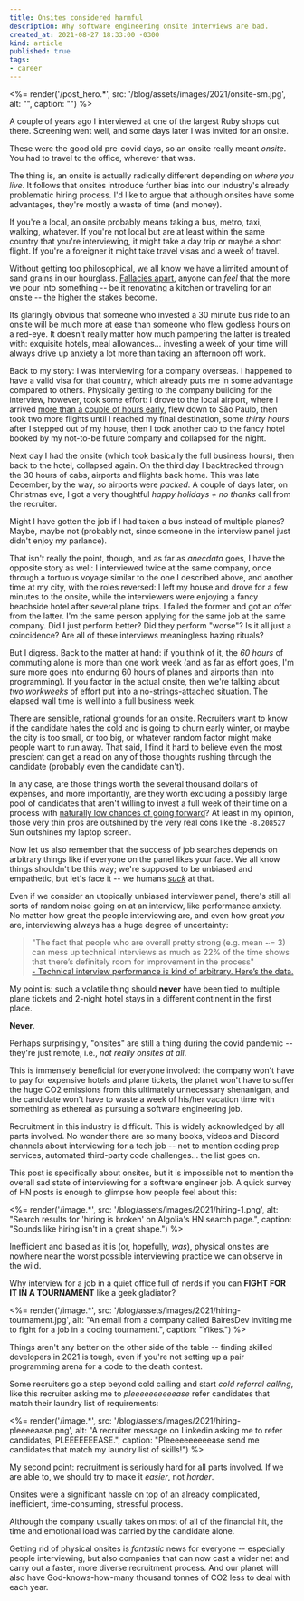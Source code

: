 ```yaml
---
title: Onsites considered harmful
description: Why software engineering onsite interviews are bad.
created_at: 2021-08-27 18:33:00 -0300
kind: article
published: true
tags:
- career
---
```


<%= render('/post_hero.*', src: '/blog/assets/images/2021/onsite-sm.jpg', alt: "", caption: "") %>

A couple of years ago I interviewed at one of the largest Ruby shops out there. Screening went well, and some days later I was invited for an onsite.

These were the good old pre-covid days, so an onsite really meant _onsite_. You had to travel to the office, wherever that was.

The thing is, an onsite is actually radically different depending on _where you live_. It follows that onsites introduce further bias into our industry's already problematic hiring process. I'd like to argue that although onsites have some advantages, they're mostly a waste of time (and money).

<!-- more -->

If you're a local, an onsite probably means taking a bus, metro, taxi, walking, whatever. If you're not local but are at least within the same country that you're interviewing, it might take a day trip or maybe a short flight. If you're a foreigner it might take travel visas and a week of travel.

Without getting too philosophical, we all know we have a limited amount of sand grains in our hourglass. [Fallacies apart](https://www.wikiwand.com/en/Sunk_cost), anyone can _feel_ that the more we pour into something -- be it renovating a kitchen or traveling for an onsite -- the higher the stakes become.

Its glaringly obvious that someone who invested a 30 minute bus ride to an onsite will be much more at ease than someone who flew godless hours on a red-eye. It doesn't really matter how much pampering the latter is treated with: exquisite hotels, meal allowances... investing a week of your time will always drive up anxiety a lot more than taking an afternoon off work.

Back to my story: I was interviewing for a company overseas. I happened to have a valid visa for that country, which already puts me in some advantage compared to others. Physically getting to the company building for the interview, however, took some effort: I drove to the local airport, where I arrived [more than a couple of hours early](https://www.theonion.com/dad-suggests-arriving-at-airport-14-hours-early-1819573933), flew down to São Paulo, then took two more flights until I reached my final destination, some _thirty hours_ after I stepped out of my house, then I took another cab to the fancy hotel booked by my not-to-be future company and collapsed for the night.

Next day I had the onsite (which took basically the full business hours), then back to the hotel, collapsed again. On the third day I backtracked through the 30 hours of cabs, airports and flights back home. This was late December, by the way, so airports were _packed_. A couple of days later, on Christmas eve, I got a very thoughtful _happy holidays + no thanks_ call from the recruiter.

Might I have gotten the job if I had taken a bus instead of multiple planes? Maybe, maybe not (probably not, since someone in the interview panel just didn't enjoy my parlance).

That isn't really the point, though, and as far as _anecdata_ goes, I have the opposite story as well: I interviewed twice at the same company, once through a tortuous voyage similar to the one I described above, and another time at my city, with the roles reversed: I left my house and drove for a few minutes to the onsite, while the interviewers were enjoying a fancy beachside hotel after several plane trips. I failed the former and got an offer from the latter. I'm the same person applying for the same job at the same company. Did I just perform better? Did they perform "worse"? Is it all just a coincidence? Are all of these interviews meaningless hazing rituals?

But I digress. Back to the matter at hand: if you think of it, the _60 hours_ of commuting alone is more than one work week (and as far as effort goes, I'm sure more goes into enduring 60 hours of planes and airports than into programming). If you factor in the actual onsite, then we're talking about _two workweeks_ of effort put into a no-strings-attached situation. The elapsed wall time is well into a full business week.

There are sensible, rational grounds for an onsite. Recruiters want to know if the candidate hates the cold and is going to churn early winter, or maybe the city is too small, or too big, or whatever random factor might make people want to run away. That said, I find it hard to believe even the most prescient can get a read on any of those thoughts rushing through the candidate (probably even the candidate can't).

In any case, are those things worth the several thousand dollars of expenses, and more importantly, are they worth excluding a possibly large pool of candidates that aren't willing to invest a full week of their time on a process with [naturally low chances of going forward](https://blog.interviewing.io/technical-interview-performance-is-kind-of-arbitrary-heres-the-data/)? At least in my opinion, those very thin pros are outshined by the very real cons like the `-8.208527` Sun outshines my laptop screen.

Now let us also remember that the success of job searches depends on arbitrary things like if everyone on the panel likes your face. We all know things shouldn't be this way; we're supposed to be unbiased and empathetic, but let's face it -- we humans [_suck_](https://www.sciencedaily.com/releases/2020/07/200714101228.htm) at that.

Even if we consider an utopically unbiased interviewer panel, there's still all sorts of random noise going on at an interview, like performance anxiety. No matter how great the people interviewing are, and even how great _you_ are, interviewing always has a huge degree of uncertainty:

<blockquote>"The fact that people who are overall pretty strong (e.g. mean ~= 3) can mess up technical interviews as much as 22% of the time shows that there’s definitely room for improvement in the process"<a href="https://blog.interviewing.io/technical-interview-performance-is-kind-of-arbitrary-heres-the-data/">
<br>- Technical interview performance is kind of arbitrary. Here’s the data.</a>
</blockquote>

My point is: such a volatile thing should **never** have been tied to multiple plane tickets and 2-night hotel stays in a different continent in the first place.

**Never**.

Perhaps surprisingly, "onsites" are still a thing during the covid pandemic -- they're just remote, i.e., _not really onsites at all_.

This is immensely beneficial for everyone involved: the company won't have to pay for expensive hotels and plane tickets, the planet won't have to suffer the huge CO2 emissions from this ultimately unnecessary shenanigan, and the candidate won't have to waste a week of his/her vacation time with something as ethereal as pursuing a software engineering job.

Recruitment in this industry is difficult. This is widely acknowledged by all parts involved. No wonder there are so many books, videos and Discord channels about interviewing for a tech job -- not to mention coding prep services, automated third-party code challenges... the list goes on.

This post is specifically about onsites, but it is impossible not to mention the overall sad state of interviewing for a software engineer job. A quick survey of HN posts is enough to glimpse how people feel about this:

<%= render('/image.*', src: '/blog/assets/images/2021/hiring-1.png', alt: "Search results for 'hiring is broken' on Algolia's HN search page.", caption: "Sounds like hiring isn't in a great shape.") %>

Inefficient and biased as it is (or, hopefully, _was_), physical onsites are nowhere near the worst possible interviewing practice we can observe in the wild.

Why interview for a job in a quiet office full of nerds if you can **FIGHT FOR IT IN A TOURNAMENT** like a geek gladiator?

<%= render('/image.*', src: '/blog/assets/images/2021/hiring-tournament.jpg', alt: "An email from a company called BairesDev inviting me to fight for a job in a coding tournament.", caption: "Yikes.") %>

Things aren't any better on the other side of the table -- finding skilled developers in 2021 is tough, even if you're not setting up a pair programming arena for a code to the death contest.

Some recruiters go a step beyond cold calling and start _cold referral calling_, like this recruiter asking me to _pleeeeeeeeeease_ refer candidates that match their laundry list of requirements:

<%= render('/image.*', src: '/blog/assets/images/2021/hiring-pleeeeaase.png', alt: "A recruiter message on Linkedin asking me to refer candidates, PLEEEEEEEASE.", caption: "Pleeeeeeeeeease send me candidates that match my laundry list of skills!") %>

My second point: recruitment is seriously hard for all parts involved. If we are able to, we should try to make it _easier_, not _harder_.

Onsites were a significant hassle on top of an already complicated, inefficient, time-consuming, stressful process.

Although the company usually takes on most of all of the financial hit, the time and emotional load was carried by the candidate alone.

Getting rid of physical onsites is _fantastic_ news for everyone -- especially people interviewing, but also companies that can now cast a wider net and carry out a faster, more diverse recruitment process. And our planet will also have God-knows-how-many thousand tonnes of CO2 less to deal with each year.
